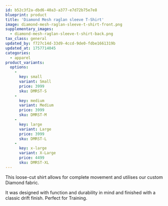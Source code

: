 ```yaml
---
id: b52c3f2a-dbd6-40a3-a377-e7d72b75e7e8
blueprint: product
title: 'Diamond Mesh raglan sleeve T-Shirt'
image: diamond-mesh-raglan-sleeve-t-shirt-front.png
supplementary_images:
  - diamond-mesh-raglan-sleeve-t-shirt-back.png
tax_class: general
updated_by: f727c14d-33d9-4ccd-9de0-fdbe1661319b
updated_at: 1757714045
categories:
  - apparel
product_variants:
  options:
    -
      key: small
      variant: Small
      price: 3999
      sku: DMRST-S
    -
      key: medium
      variant: Medium
      price: 3999
      sku: DMRST-M
    -
      key: large
      variant: Large
      price: 3999
      sku: DMRST-L
    -
      key: x-large
      variant: X-Large
      price: 4499
      sku: DMRST-XL
---
```

This loose-cut shirt allows for complete movement and utilises our custom Diamond fabric.

It was designed with function and durability in mind and finished with a classic drift finish. Perfect for Training.

